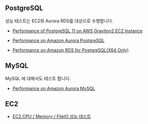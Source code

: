 ## PostgreSQL ##
성능 테스트는 EC2와 Aurora RDS를 대상으로 수행합니다. 

* [Performance of PostgreSQL 11 on AWS Graviton2 EC2 Instance](https://github.com/gnosia93/postgres-terraform/blob/main/appendix/postgres-ec2-graviton2.md)

* [Performance on Amazon Aurora PostgreSQL](https://github.com/gnosia93/postgres-terraform/blob/main/appendix/postgres-aurora-graviton2.md)

* [Performance on Amazon RDS for PostgreSQL(X64 Only)](https://github.com/gnosia93/postgres-terraform/blob/main/appendix/postgres-rds-graviton2.md)

## MySQL ##

MySQL 에 대해서도 테스트 합니다.

* [Performance on Amazon Aurora MySQL](https://github.com/gnosia93/postgres-terraform/blob/main/appendix/mysql-aurora-graviton2.md)


## EC2 ##

* [EC2 CPU / Memory / FileIO 성능 테스트](https://github.com/gnosia93/postgres-terraform/blob/main/appendix/sysbench-ec2-graviton2.md)
